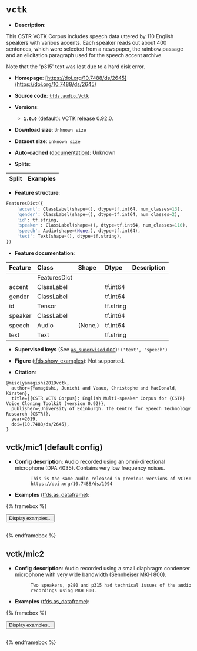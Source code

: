<div itemscope itemtype="http://schema.org/Dataset">
  <div itemscope itemprop="includedInDataCatalog" itemtype="http://schema.org/DataCatalog">
    <meta itemprop="name" content="TensorFlow Datasets" />
  </div>
  <meta itemprop="name" content="vctk" />
  <meta itemprop="description" content="This CSTR VCTK Corpus includes speech data uttered by 110 English speakers with&#10;various accents. Each speaker reads out about 400 sentences, which were selected&#10;from a newspaper, the rainbow passage and an elicitation paragraph used for the&#10;speech accent archive.&#10;&#10;Note that the &#x27;p315&#x27; text was lost due to a hard disk error.&#10;&#10;To use this dataset:&#10;&#10;```python&#10;import tensorflow_datasets as tfds&#10;&#10;ds = tfds.load(&#x27;vctk&#x27;, split=&#x27;train&#x27;)&#10;for ex in ds.take(4):&#10;  print(ex)&#10;```&#10;&#10;See [the guide](https://www.tensorflow.org/datasets/overview) for more&#10;informations on [tensorflow_datasets](https://www.tensorflow.org/datasets).&#10;&#10;" />
  <meta itemprop="url" content="https://www.tensorflow.org/datasets/catalog/vctk" />
  <meta itemprop="sameAs" content="https://doi.org/10.7488/ds/2645" />
  <meta itemprop="citation" content="@misc{yamagishi2019vctk,&#10;  author={Yamagishi, Junichi and Veaux, Christophe and MacDonald, Kirsten},&#10;  title={{CSTR VCTK Corpus}: English Multi-speaker Corpus for {CSTR} Voice Cloning Toolkit (version 0.92)},&#10;  publisher={University of Edinburgh. The Centre for Speech Technology Research (CSTR)},&#10;  year=2019,&#10;  doi={10.7488/ds/2645},&#10;}" />
</div>

# `vctk`


*   **Description**:

This CSTR VCTK Corpus includes speech data uttered by 110 English speakers with
various accents. Each speaker reads out about 400 sentences, which were selected
from a newspaper, the rainbow passage and an elicitation paragraph used for the
speech accent archive.

Note that the 'p315' text was lost due to a hard disk error.

*   **Homepage**:
    [https://doi.org/10.7488/ds/2645](https://doi.org/10.7488/ds/2645)

*   **Source code**:
    [`tfds.audio.Vctk`](https://github.com/tensorflow/datasets/tree/master/tensorflow_datasets/audio/vctk.py)

*   **Versions**:

    *   **`1.0.0`** (default): VCTK release 0.92.0.

*   **Download size**: `Unknown size`

*   **Dataset size**: `Unknown size`

*   **Auto-cached**
    ([documentation](https://www.tensorflow.org/datasets/performances#auto-caching)):
    Unknown

*   **Splits**:

Split | Examples
:---- | -------:

*   **Feature structure**:

```python
FeaturesDict({
    'accent': ClassLabel(shape=(), dtype=tf.int64, num_classes=13),
    'gender': ClassLabel(shape=(), dtype=tf.int64, num_classes=2),
    'id': tf.string,
    'speaker': ClassLabel(shape=(), dtype=tf.int64, num_classes=110),
    'speech': Audio(shape=(None,), dtype=tf.int64),
    'text': Text(shape=(), dtype=tf.string),
})
```

*   **Feature documentation**:

Feature | Class        | Shape   | Dtype     | Description
:------ | :----------- | :------ | :-------- | :----------
        | FeaturesDict |         |           |
accent  | ClassLabel   |         | tf.int64  |
gender  | ClassLabel   |         | tf.int64  |
id      | Tensor       |         | tf.string |
speaker | ClassLabel   |         | tf.int64  |
speech  | Audio        | (None,) | tf.int64  |
text    | Text         |         | tf.string |

*   **Supervised keys** (See
    [`as_supervised` doc](https://www.tensorflow.org/datasets/api_docs/python/tfds/load#args)):
    `('text', 'speech')`

*   **Figure**
    ([tfds.show_examples](https://www.tensorflow.org/datasets/api_docs/python/tfds/visualization/show_examples)):
    Not supported.

*   **Citation**:

```
@misc{yamagishi2019vctk,
  author={Yamagishi, Junichi and Veaux, Christophe and MacDonald, Kirsten},
  title={{CSTR VCTK Corpus}: English Multi-speaker Corpus for {CSTR} Voice Cloning Toolkit (version 0.92)},
  publisher={University of Edinburgh. The Centre for Speech Technology Research (CSTR)},
  year=2019,
  doi={10.7488/ds/2645},
}
```


## vctk/mic1 (default config)

*   **Config description**: Audio recorded using an omni-directional microphone
    (DPA 4035). Contains very low frequency noises.

    ```
          This is the same audio released in previous versions of VCTK:
          https://doi.org/10.7488/ds/1994
    ```

*   **Examples**
    ([tfds.as_dataframe](https://www.tensorflow.org/datasets/api_docs/python/tfds/as_dataframe)):

<!-- mdformat off(HTML should not be auto-formatted) -->

{% framebox %}

<button id="displaydataframe">Display examples...</button>
<div id="dataframecontent" style="overflow-x:auto"></div>
<script>
const url = "https://storage.googleapis.com/tfds-data/visualization/dataframe/vctk-mic1-1.0.0.html";
const dataButton = document.getElementById('displaydataframe');
dataButton.addEventListener('click', async () => {
  // Disable the button after clicking (dataframe loaded only once).
  dataButton.disabled = true;

  const contentPane = document.getElementById('dataframecontent');
  try {
    const response = await fetch(url);
    // Error response codes don't throw an error, so force an error to show
    // the error message.
    if (!response.ok) throw Error(response.statusText);

    const data = await response.text();
    contentPane.innerHTML = data;
  } catch (e) {
    contentPane.innerHTML =
        'Error loading examples. If the error persist, please open '
        + 'a new issue.';
  }
});
</script>

{% endframebox %}

<!-- mdformat on -->

## vctk/mic2

*   **Config description**: Audio recorded using a small diaphragm condenser
    microphone with very wide bandwidth (Sennheiser MKH 800).

    ```
          Two speakers, p280 and p315 had technical issues of the audio
          recordings using MKH 800.
    ```

*   **Examples**
    ([tfds.as_dataframe](https://www.tensorflow.org/datasets/api_docs/python/tfds/as_dataframe)):

<!-- mdformat off(HTML should not be auto-formatted) -->

{% framebox %}

<button id="displaydataframe">Display examples...</button>
<div id="dataframecontent" style="overflow-x:auto"></div>
<script>
const url = "https://storage.googleapis.com/tfds-data/visualization/dataframe/vctk-mic2-1.0.0.html";
const dataButton = document.getElementById('displaydataframe');
dataButton.addEventListener('click', async () => {
  // Disable the button after clicking (dataframe loaded only once).
  dataButton.disabled = true;

  const contentPane = document.getElementById('dataframecontent');
  try {
    const response = await fetch(url);
    // Error response codes don't throw an error, so force an error to show
    // the error message.
    if (!response.ok) throw Error(response.statusText);

    const data = await response.text();
    contentPane.innerHTML = data;
  } catch (e) {
    contentPane.innerHTML =
        'Error loading examples. If the error persist, please open '
        + 'a new issue.';
  }
});
</script>

{% endframebox %}

<!-- mdformat on -->